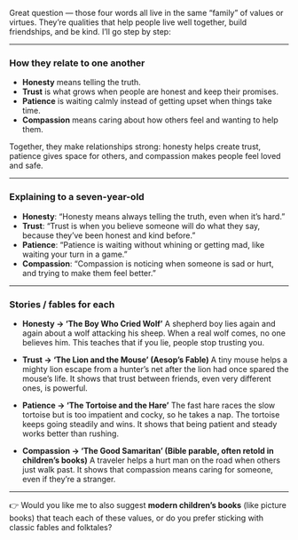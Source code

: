 Great question — those four words all live in the same “family” of values or virtues. They’re qualities that help people live well together, build friendships, and be kind. I’ll go step by step:

---

### How they relate to one another

* **Honesty** means telling the truth.
* **Trust** is what grows when people are honest and keep their promises.
* **Patience** is waiting calmly instead of getting upset when things take time.
* **Compassion** means caring about how others feel and wanting to help them.

Together, they make relationships strong: honesty helps create trust, patience gives space for others, and compassion makes people feel loved and safe.

---

### Explaining to a seven-year-old

* **Honesty**: “Honesty means always telling the truth, even when it’s hard.”
* **Trust**: “Trust is when you believe someone will do what they say, because they’ve been honest and kind before.”
* **Patience**: “Patience is waiting without whining or getting mad, like waiting your turn in a game.”
* **Compassion**: “Compassion is noticing when someone is sad or hurt, and trying to make them feel better.”

---

### Stories / fables for each

* **Honesty → ‘The Boy Who Cried Wolf’**
  A shepherd boy lies again and again about a wolf attacking his sheep. When a real wolf comes, no one believes him. This teaches that if you lie, people stop trusting you.

* **Trust → ‘The Lion and the Mouse’ (Aesop’s Fable)**
  A tiny mouse helps a mighty lion escape from a hunter’s net after the lion had once spared the mouse’s life. It shows that trust between friends, even very different ones, is powerful.

* **Patience → ‘The Tortoise and the Hare’**
  The fast hare races the slow tortoise but is too impatient and cocky, so he takes a nap. The tortoise keeps going steadily and wins. It shows that being patient and steady works better than rushing.

* **Compassion → ‘The Good Samaritan’ (Bible parable, often retold in children’s books)**
  A traveler helps a hurt man on the road when others just walk past. It shows that compassion means caring for someone, even if they’re a stranger.

---

👉 Would you like me to also suggest **modern children’s books** (like picture books) that teach each of these values, or do you prefer sticking with classic fables and folktales?

